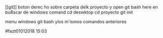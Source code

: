 [[git]]
boton derec ho sobre carpeta delk proyecto y open git bash here
en bu8scar de windows comand
cd deswktop
cd proyecto
git init


menu windows git bash ylos m'ismos comandos anteriores


#fazt01012018 15:03